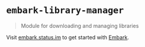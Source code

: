 # `embark-library-manager`

> Module for downloading and managing libraries

Visit [embark.status.im](https://embark.status.im/) to get started with
[Embark](https://github.com/embarklabs/embark).
